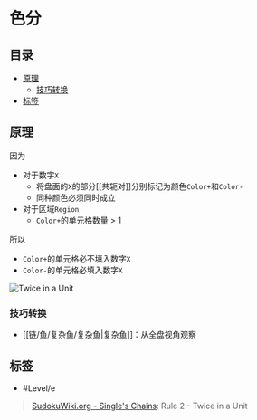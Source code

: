 # 色分

<!-- START doctoc generated TOC please keep comment here to allow auto update -->
<!-- DON'T EDIT THIS SECTION, INSTEAD RE-RUN doctoc TO UPDATE -->
## 目录

- [原理](#%E5%8E%9F%E7%90%86)
  - [技巧转换](#%E6%8A%80%E5%B7%A7%E8%BD%AC%E6%8D%A2)
- [标签](#%E6%A0%87%E7%AD%BE)

<!-- END doctoc generated TOC please keep comment here to allow auto update -->

## 原理

因为
- 对于数字`X`
	- 将盘面的`X`的部分[[共轭对]]分别标记为颜色`Color+`和`Color-`
	- 同种颜色必须同时成立
- 对于区域`Region`
	-  `Color+`的单元格数量 > 1

所以
- `Color+`的单元格必不填入数字`X`
- `Color-`的单元格必填入数字`X`

![Twice in a Unit](https://www.sudokuwiki.org/PuzImages/SC_Rule2.png)

###  技巧转换

- [[链/鱼/复杂鱼/复杂鱼|复杂鱼]]：从全盘视角观察

## 标签

- #Level/e

> [SudokuWiki.org - Single's Chains](https://www.sudokuwiki.org/Singles_Chains): Rule 2 - Twice in a Unit
